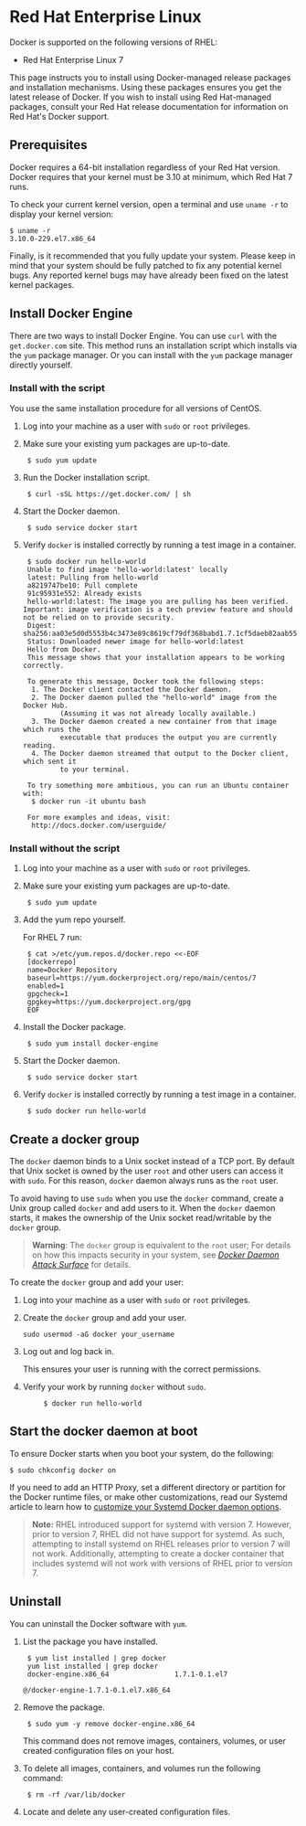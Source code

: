 <!--[metadata]>
+++
title = "Installation on Red Hat Enterprise Linux"
description = "Instructions for installing Docker on Red Hat Enterprise Linux."
keywords = ["Docker, Docker documentation, requirements, linux,  rhel"]
[menu.main]
parent = "smn_linux"
+++
<![end-metadata]-->

# Red Hat Enterprise Linux

Docker is supported on the following versions of RHEL:

- Red Hat Enterprise Linux 7

This page instructs you to install using Docker-managed release packages and
installation mechanisms. Using these packages ensures you get the latest release
of Docker. If you wish to install using Red Hat-managed packages, consult your
Red Hat release documentation for information on Red Hat's Docker support.

## Prerequisites

Docker requires a 64-bit installation regardless of your Red Hat version. Docker
requires that your kernel must be 3.10 at minimum, which Red Hat 7 runs.

To check your current kernel version, open a terminal and use `uname -r` to
display your kernel version:

    $ uname -r 
    3.10.0-229.el7.x86_64

Finally, is it recommended that you fully update your system. Please keep in
mind that your system should be fully patched to fix any potential kernel bugs.
Any reported kernel bugs may have already been fixed on the latest kernel
packages.

## Install Docker Engine

There are two ways to install Docker Engine.  You can use `curl` with the  `get.docker.com` site. This method runs an installation script which installs via the `yum` package manager. Or you can install with the `yum` package manager directly yourself.

### Install with the script

You use the same installation procedure for all versions of CentOS.

1. Log into your machine as a user with `sudo` or `root` privileges.

2. Make sure your existing yum packages are up-to-date.

		$ sudo yum update
		
3. Run the Docker installation script.
		
		$ curl -sSL https://get.docker.com/ | sh

4. Start the Docker daemon.

		$ sudo service docker start

5. Verify `docker` is installed correctly by running a test image in a container.

		$ sudo docker run hello-world
		Unable to find image 'hello-world:latest' locally
		latest: Pulling from hello-world
		a8219747be10: Pull complete 
		91c95931e552: Already exists 
		hello-world:latest: The image you are pulling has been verified. Important: image verification is a tech preview feature and should not be relied on to provide security.
		Digest: sha256:aa03e5d0d5553b4c3473e89c8619cf79df368babd1.7.1cf5daeb82aab55838d
		Status: Downloaded newer image for hello-world:latest
		Hello from Docker.
		This message shows that your installation appears to be working correctly.

		To generate this message, Docker took the following steps:
		 1. The Docker client contacted the Docker daemon.
		 2. The Docker daemon pulled the "hello-world" image from the Docker Hub.
				(Assuming it was not already locally available.)
		 3. The Docker daemon created a new container from that image which runs the
				executable that produces the output you are currently reading.
		 4. The Docker daemon streamed that output to the Docker client, which sent it
				to your terminal.

		To try something more ambitious, you can run an Ubuntu container with:
		 $ docker run -it ubuntu bash

		For more examples and ideas, visit:
		 http://docs.docker.com/userguide/
		 
### Install without the script

1. Log into your machine as a user with `sudo` or `root` privileges.

2. Make sure your existing yum packages are up-to-date.

		$ sudo yum update
    
3. Add the yum repo yourself.

    For RHEL 7 run:

		$ cat >/etc/yum.repos.d/docker.repo <<-EOF
        [dockerrepo]
        name=Docker Repository
        baseurl=https://yum.dockerproject.org/repo/main/centos/7
        enabled=1
        gpgcheck=1
        gpgkey=https://yum.dockerproject.org/gpg
        EOF

4. Install the Docker package.

        $ sudo yum install docker-engine
        
5. Start the Docker daemon.

		$ sudo service docker start

6. Verify `docker` is installed correctly by running a test image in a container.

		$ sudo docker run hello-world
 
## Create a docker group		

The `docker` daemon binds to a Unix socket instead of a TCP port. By default
that Unix socket is owned by the user `root` and other users can access it with
`sudo`. For this reason, `docker` daemon always runs as the `root` user.

To avoid having to use `sudo` when you use the `docker` command, create a Unix
group called `docker` and add users to it. When the `docker` daemon starts, it
makes the ownership of the Unix socket read/writable by the `docker` group.

>**Warning**: The `docker` group is equivalent to the `root` user; For details
>on how this impacts security in your system, see [*Docker Daemon Attack
>Surface*](/articles/security/#docker-daemon-attack-surface) for details.

To create the `docker` group and add your user:

1. Log into your machine as a user with `sudo` or `root` privileges.

2. Create the `docker` group and add your user.

    `sudo usermod -aG docker your_username`

3. Log out and log back in.

    This ensures your user is running with the correct permissions.

4. Verify your work by running `docker` without `sudo`.

			$ docker run hello-world
 
## Start the docker daemon at boot

To ensure Docker starts when you boot your system, do the following:

    $ sudo chkconfig docker on

If you need to add an HTTP Proxy, set a different directory or partition for the
Docker runtime files, or make other customizations, read our Systemd article to
learn how to [customize your Systemd Docker daemon options](/articles/systemd/).

> **Note:**
> RHEL introduced support for systemd with version 7. However, prior to version 7,
> RHEL did not have support for systemd.  As such, attempting to install systemd
> on RHEL releases prior to version 7 will not work. Additionally, attempting to
> create a docker container that includes systemd will not work with versions of
> RHEL prior to version 7.

## Uninstall

You can uninstall the Docker software with `yum`.  

1. List the package you have installed.

		$ yum list installed | grep docker
		yum list installed | grep docker
		docker-engine.x86_64                1.7.1-0.1.el7
																																					 @/docker-engine-1.7.1-0.1.el7.x86_64

2. Remove the package.

		$ sudo yum -y remove docker-engine.x86_64 

	This command does not remove images, containers, volumes, or user created
	configuration files on your host. 

3. To delete all images, containers, and volumes run the following command:

		$ rm -rf /var/lib/docker

4. Locate and delete any user-created configuration files.
